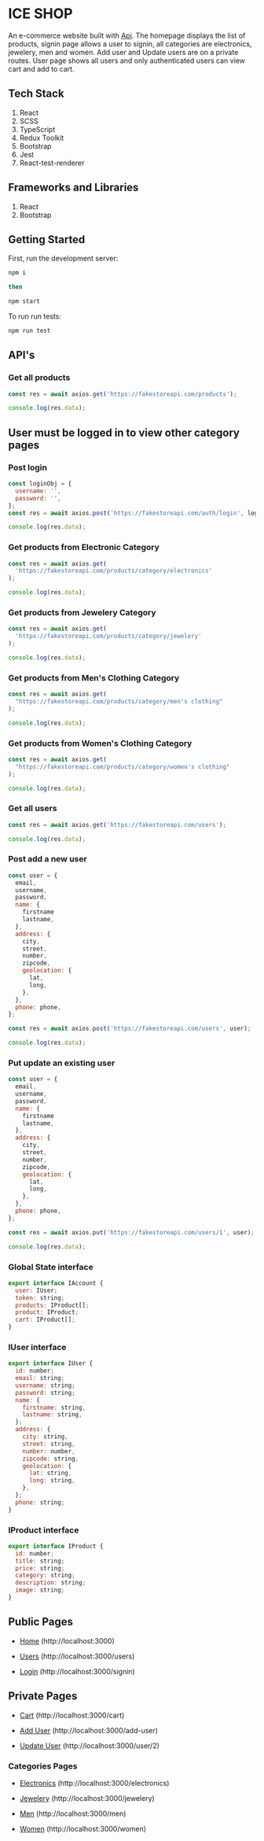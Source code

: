 # ICE SHOP

An e-commerce website built with [Api](https://fakestoreapi.com). The homepage displays the list of products, signin page allows a user to signin, all categories are electronics, jewelery, men and women. Add user and Update users are on a private routes. User page shows all users and only authenticated users can view cart and add to cart.

## Tech Stack

1. React
2. SCSS
3. TypeScript
4. Redux Toolkit
5. Bootstrap
6. Jest
7. React-test-renderer

## Frameworks and Libraries

1. React
2. Bootstrap

## Getting Started

First, run the development server:

```bash
npm i

then

npm start
```

To run run tests:

```bash
npm run test
```

## API's

### Get all products

```javascript
const res = await axios.get('https://fakestoreapi.com/products');

console.log(res.data);
```

## User must be logged in to view other category pages

### Post login

```javascript
const loginObj = {
  username: '',
  password: '',
};
const res = await axios.post('https://fakestoreapi.com/auth/login', loginObj);

console.log(res.data);
```

### Get products from Electronic Category

```javascript
const res = await axios.get(
  'https://fakestoreapi.com/products/category/electronics'
);

console.log(res.data);
```

### Get products from Jewelery Category

```javascript
const res = await axios.get(
  'https://fakestoreapi.com/products/category/jewelery'
);

console.log(res.data);
```

### Get products from Men's Clothing Category

```javascript
const res = await axios.get(
  "https://fakestoreapi.com/products/category/men's clothing"
);

console.log(res.data);
```

### Get products from Women's Clothing Category

```javascript
const res = await axios.get(
  "https://fakestoreapi.com/products/category/women's clothing"
);

console.log(res.data);
```

### Get all users

```javascript
const res = await axios.get('https://fakestoreapi.com/users');

console.log(res.data);
```

### Post add a new user

```javascript
const user = {
  email,
  username,
  password,
  name: {
    firstname
    lastname,
  },
  address: {
    city,
    street,
    number,
    zipcode,
    geolocation: {
      lat,
      long,
    },
  },
  phone: phone,
};

const res = await axios.post('https://fakestoreapi.com/users', user);

console.log(res.data);
```

### Put update an existing user

```javascript
const user = {
  email,
  username,
  password,
  name: {
    firstname
    lastname,
  },
  address: {
    city,
    street,
    number,
    zipcode,
    geolocation: {
      lat,
      long,
    },
  },
  phone: phone,
};

const res = await axios.put('https://fakestoreapi.com/users/1', user);

console.log(res.data);
```

### Global State interface

```javascript
export interface IAccount {
  user: IUser;
  token: string;
  products: IProduct[];
  product: IProduct;
  cart: IProduct[];
}
```

### IUser interface

```javascript
export interface IUser {
  id: number;
  email: string;
  username: string;
  password: string;
  name: {
    firstname: string,
    lastname: string,
  };
  address: {
    city: string,
    street: string,
    number: number,
    zipcode: string,
    geolocation: {
      lat: string,
      long: string,
    },
  };
  phone: string;
}
```

### IProduct interface

```javascript
export interface IProduct {
  id: number;
  title: string;
  price: string;
  category: string;
  description: string;
  image: string;
}
```

## Public Pages

- [Home](https://ice-shop.vercel.app/) (http://localhost:3000)

- [Users](https://ice-shop.vercel.app/users) (http://localhost:3000/users)

- [Login](https://ice-shop.vercel.app/signin) (http://localhost:3000/signin)

## Private Pages

- [Cart](https://ice-shop.vercel.app/cart) (http://localhost:3000/cart)

- [Add User](https://ice-shop.vercel.app/add-user) (http://localhost:3000/add-user)

- [Update User](https://ice-shop.vercel.app/user/2) (http://localhost:3000/user/2)

### Categories Pages

- [Electronics](https://ice-shop.vercel.app/electronics) (http://localhost:3000/electronics)

- [Jewelery](https://ice-shop.vercel.app/jewelery) (http://localhost:3000/jewelery)

- [Men](https://ice-shop.vercel.app/men) (http://localhost:3000/men)

- [Women](https://ice-shop.vercel.app/women) (http://localhost:3000/women)
